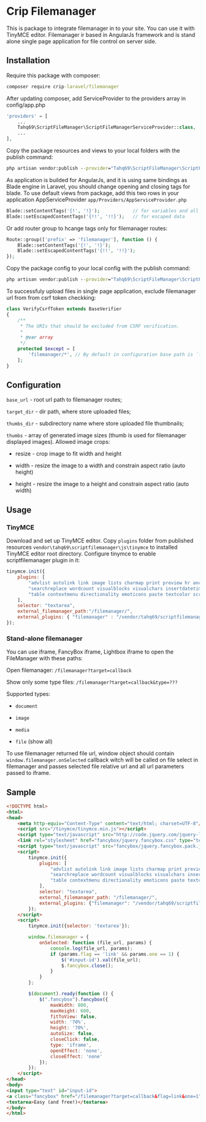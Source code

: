 # Crip Filemanager

This is package to integrate filemanager in to your site. You can use it with TinyMCE editor.
Filemanager ir based in AngularJs framework and is stand alone single page application for file control on server side.

## Installation

Require this package with composer:
``` cmd
composer require crip-laravel/filemanager 
```

After updating composer, add ServiceProvider to the providers array in config/app.php
``` php
'providers' = [
    ...
    Tahq69\ScriptFileManager\ScriptFileManagerServiceProvider::class,
    ...
],
```

Copy the package resources and views to your local folders with the publish command:
``` cmd
php artisan vendor:publish --provider="Tahq69\ScriptFileManager\ScriptFileManagerServiceProvider" 
```

As application is builded for AngularJs, and it is using same bindings as Blade engine in Laravel, you should change opening and closing tags for blade. To use default views from package, add this two rows in your application AppServiceProvider `app/Providers/AppServiceProvider.php`
``` php
Blade::setContentTags('{!', '!}');            // for variables and all things Blade
Blade::setEscapedContentTags('{!!', '!!}');   // for escaped data
```
Or add router group to hcange tags only for filemanager routes:
``` php
Route::group(['prefix' => 'filemanager'], function () {
    Blade::setContentTags('{!', '!}');
    Blade::setEscapedContentTags('{!!', '!!}');
});
``` 

Copy the package config to your local config with the publish command:
``` cmd
php artisan vendor:publish --provider="Tahq69\ScriptFileManager\ScriptFileManagerServiceProvider" --tag=config 
```

To successfuly upload files in single page application, exclude filemanager url from from csrf token checkking:
``` php
class VerifyCsrfToken extends BaseVerifier
{
    /**
     * The URIs that should be excluded from CSRF verification.
     *
     * @var array
     */
    protected $except = [
        'filemanager/*', // By default in configuration base path is `filemanager/{type}/{action}`
    ];
}
```

## Configuration

`base_url` - root url path to filemanager routes;

`target_dir` - dir path, where store uploaded files;

`thumbs_dir` - subdirectory name where store uploaded file thumbnails;

`thumbs` - array of generated image sizes (thumb is used for filemanager displayed images). Allowed image crops:

- resize - crop image to fit width and height

- width - resize the image to a width and constrain aspect ratio (auto height)

- height - resize the image to a height and constrain aspect ratio (auto width)


## Usage

### TinyMCE

Download and set up TinyMCE editor. Copy `plugins` folder from published resources `vendor\tahq69\scriptfilemanager\js\tinymce` to installed TinyMCE editor root directory. Configure tinymce to enable scriptfilemanager plugin in it:
``` javascript
tinymce.init({
    plugins: [
        "advlist autolink link image lists charmap print preview hr anchor pagebreak",
        "searchreplace wordcount visualblocks visualchars insertdatetime media nonbreaking",
        "table contextmenu directionality emoticons paste textcolor scriptfilemanager"
    ],
    selector: "textarea",
    external_filemanager_path:"/filemanager/",
    external_plugins: { "filemanager" : "/vendor/tahq69/scriptfilemanager/js/plugin.js"}
});
```

### Stand-alone filemanager
You can use iframe, FancyBox iframe, Lightbox iframe to open the FileManager with these paths:

Open filemanager: `/filemanager?target=callback`

Show only some type files: `/filemanager?target=callback&type=???`

Supported types:

- `document`

- `image`

- `media`

- `file` (show all)

To use filemanager returned file url, window object should contain `window.filemanager.onSelected` callback witch will be called on file select in filemanager and passes selected file relative url and all url parameters passed to iframe.


## Sample

```html
<!DOCTYPE html>
<html>
<head>
    <meta http-equiv="Content-Type" content="text/html; charset=UTF-8"/>
    <script src="/tinymce/tinymce.min.js"></script>
    <script type="text/javascript" src="http://code.jquery.com/jquery-latest.min.js"></script>
    <link rel="stylesheet" href="fancybox/jquery.fancybox.css" type="text/css" media="screen"/>
    <script type="text/javascript" src="fancybox/jquery.fancybox.pack.js"></script>
    <script>
        tinymce.init({
            plugins: [
                "advlist autolink link image lists charmap print preview hr anchor pagebreak",
                "searchreplace wordcount visualblocks visualchars insertdatetime media nonbreaking",
                "table contextmenu directionality emoticons paste textcolor scriptfilemanager"
            ],
            selector: "textarea",
            external_filemanager_path: "/filemanager/",
            external_plugins: {"filemanager": "/vendor/tahq69/scriptfilemanager/js/plugin.js"}
        });
    </script>
    <script>
        tinymce.init({selector: 'textarea'});

        window.filemanager = {
            onSelected: function (file_url, params) {
                console.log(file_url, params);
                if (params.flag == 'link' && params.one == 1) {
                    $('#input-id').val(file_url);
                    $.fancybox.close();
                }
            }
        };

        $(document).ready(function () {
            $(".fancybox").fancybox({
                maxWidth: 800,
                maxHeight: 600,
                fitToView: false,
                width: '70%',
                height: '70%',
                autoSize: false,
                closeClick: false,
                type: 'iframe',
                openEffect: 'none',
                closeEffect: 'none'
            });
        });
    </script>
</head>
<body>
<input type="text" id="input-id">
<a class="fancybox" href="/filemanager?target=callback&flag=link&one=1">link</a>
<textarea>Easy (and free!)</textarea>
</body>
</html>
```